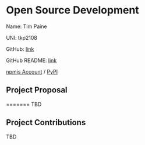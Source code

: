 # Open Source Development

Name: Tim Paine

UNI: tkp2108

GitHub: [link](https://github.com/timkpaine)

GitHub README: [link](https://github.com/timkpaine/timkpaine/blob/main/README.md)

[npmjs Account](https://www.npmjs.com/~timkpaine) / [PyPI](https://pypi.org/user/timkpaine/)


## Project Proposal
=======
TBD

## Project Contributions
TBD
